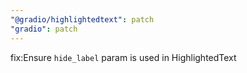 ```yaml
---
"@gradio/highlightedtext": patch
"gradio": patch
---
```


fix:Ensure `hide_label` param is used in HighlightedText
